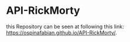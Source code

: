 # API-RickMorty

this Repository can be seen at following this link: https://ospinafabian.github.io/API-RickMorty/.
